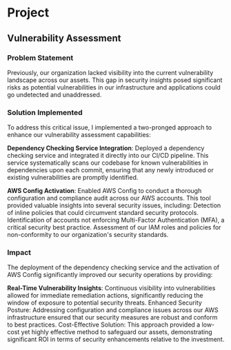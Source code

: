 # Project

## Vulnerability Assessment

### Problem Statement

Previously, our organization lacked visibility into the current vulnerability landscape across our assets. This gap in security insights posed significant risks as potential vulnerabilities in our infrastructure and applications could go undetected and unaddressed.

### Solution Implemented

To address this critical issue, I implemented a two-pronged approach to enhance our vulnerability assessment capabilities:

**Dependency Checking Service Integration**: Deployed a dependency checking service and integrated it directly into our CI/CD pipeline. This service systematically scans our codebase for known vulnerabilities in dependencies upon each commit, ensuring that any newly introduced or existing vulnerabilities are promptly identified.

**AWS Config Activation**: Enabled AWS Config to conduct a thorough configuration and compliance audit across our AWS accounts. This tool provided valuable insights into several security issues, including:
        Detection of inline policies that could circumvent standard security protocols.
        Identification of accounts not enforcing Multi-Factor Authentication (MFA), a critical security best practice.
        Assessment of our IAM roles and policies for non-conformity to our organization's security standards.

### Impact

The deployment of the dependency checking service and the activation of AWS Config significantly improved our security operations by providing:

 **Real-Time Vulnerability Insights**: Continuous visibility into vulnerabilities allowed for immediate remediation actions, significantly reducing the window of exposure to potential security threats.
    Enhanced Security Posture: Addressing configuration and compliance issues across our AWS infrastructure ensured that our security measures are robust and conform to best practices.
    Cost-Effective Solution: This approach provided a low-cost yet highly effective method to safeguard our assets, demonstrating significant ROI in terms of security enhancements relative to the investment.